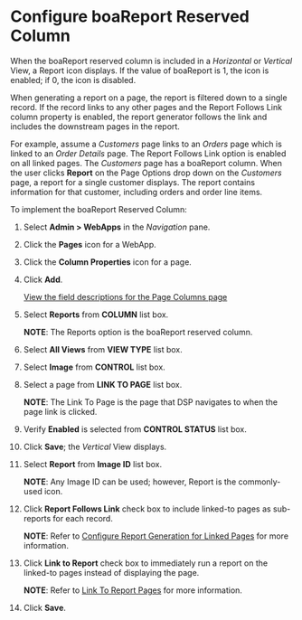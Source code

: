 # Configure boaReport Reserved Column

When the boaReport reserved column is included in a *Horizontal* or
*Vertical* View, a Report icon displays. If the value of boaReport is 1,
the icon is enabled; if 0, the icon is disabled.

When generating a report on a page, the report is filtered down to a
single record. If the record links to any other pages and the Report
Follows Link column property is enabled, the report generator follows
the link and includes the downstream pages in the report.

For example, assume a *Customers* page links to an *Orders* page which
is linked to an *Order Details* page. The Report Follows Link option is
enabled on all linked pages. The *Customers* page has a boaReport
column. When the user clicks **Report** on the Page Options drop down on
the *Customers* page, a report for a single customer displays. The
report contains information for that customer, including orders and
order line items.

To implement the boaReport Reserved Column:

1.  Select **Admin \> WebApps** in the *Navigation* pane.

2.  Click the **Pages** icon for a WebApp.

3.  Click the **Column Properties** icon for a page.

4.  Click **Add**.
    
    [View the field descriptions for the Page Columns
    page](../Sys_Admin/Page_Desc/Page_Columns_H.htm)

5.  Select **Reports** from **COLUMN** list box.
    
    **NOTE**: The Reports option is the boaReport reserved column.

6.  Select **All Views** from **VIEW TYPE** list box.

7.  Select **Image** from **CONTROL** list box.

8.  Select a page from **LINK TO PAGE** list box.
    
    **NOTE**: The Link To Page is the page that DSP navigates to when
    the page link is clicked.

9.  Verify **Enabled** is selected from **CONTROL STATUS** list box.

10. Click **Save**; the *Vertical* View displays.

11. Select **Report** from **Image ID** list box.
    
    **NOTE**: Any Image ID can be used; however, Report is the
    commonly-used icon.

12. Click **Report Follows Link** check box to include linked-to pages
    as sub-reports for each record.
    
    **NOTE**: Refer to [Configure Report Generation for Linked
    Pages](Configure%20Report%20Generation%20for%20Linked%20Pages.htm)
    for more information.

13. Click **Link to Report** check box to immediately run a report on
    the linked-to pages instead of displaying the page.
    
    **NOTE**: Refer to [Link To Report
    Pages](Link%20to%20Report%20Pages.htm) for more information.

14. Click **Save**.
